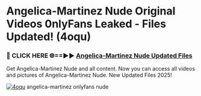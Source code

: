 # Angelica-Martinez Nude Original Videos 0nlyFans Leaked - Files Updated! (4oqu)

<h3>🔴 CLICK HERE 🌐==►► <a href="https://tinyurl.com/52m3yx9h" rel="nofollow">Angelica-Martinez Nude Updated Files</a></h3>

Get Angelica-Martinez Nude and all content. Now you can access all videos and pictures of Angelica-Martinez Nude. New Updated Files 2025!

[![4oqu](https://i.imgur.com/TnHtlc8.gif)](https://tinyurl.com/52m3yx9h)
angelica-martinez onlyfans nude